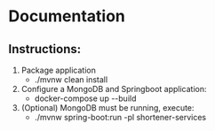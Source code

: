 Documentation
=============

Instructions:
------------------
1. Package application
    * ./mvnw clean install
1. Configure a MongoDB and Springboot application:
    * docker-compose up --build
1. (Optional) MongoDB must be running, execute: 
    * ./mvnw spring-boot:run -pl shortener-services

